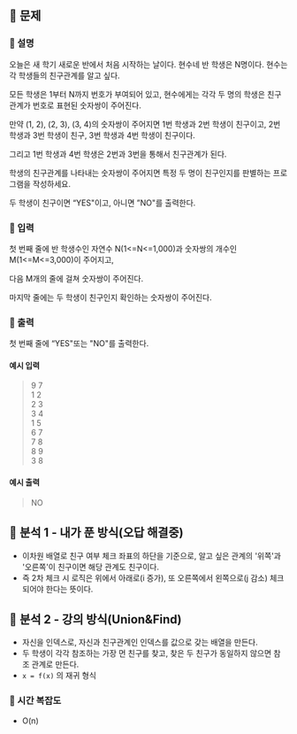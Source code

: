 ## 📍 문제

### 🧷 설명

오늘은 새 학기 새로운 반에서 처음 시작하는 날이다. 현수네 반 학생은 N명이다. 현수는 각 학생들의 친구관계를 알고 싶다.

모든 학생은 1부터 N까지 번호가 부여되어 있고, 현수에게는 각각 두 명의 학생은 친구 관계가 번호로 표현된 숫자쌍이 주어진다.

만약 (1, 2), (2, 3), (3, 4)의 숫자쌍이 주어지면 1번 학생과 2번 학생이 친구이고, 2번 학생과 3번 학생이 친구, 3번 학생과 4번 학생이 친구이다.

그리고 1번 학생과 4번 학생은 2번과 3번을 통해서 친구관계가 된다.

학생의 친구관계를 나타내는 숫자쌍이 주어지면 특정 두 명이 친구인지를 판별하는 프로그램을 작성하세요.

두 학생이 친구이면 “YES"이고, 아니면 ”NO"를 출력한다.

### 🧷 입력

첫 번째 줄에 반 학생수인 자연수 N(1<=N<=1,000)과 숫자쌍의 개수인 M(1<=M<=3,000)이 주어지고,

다음 M개의 줄에 걸쳐 숫자쌍이 주어진다.

마지막 줄에는 두 학생이 친구인지 확인하는 숫자쌍이 주어진다.

### 🧷 출력

첫 번째 줄에 “YES"또는 "NO"를 출력한다.

#### 예시 입력  
>  9 7  
1 2  
2 3  
3 4  
1 5  
6 7  
7 8  
8 9  
3 8


#### 예시 출력  
> NO

## 📍 분석 1 - 내가 푼 방식(오답 해결중)

- 이차원 배열로 친구 여부 체크 좌표의 하단을 기준으로, 알고 싶은 관계의 '위쪽'과 '오른쪽'이 친구이면 해당 관계도 친구이다.
- 즉 2차 체크 시 로직은 위에서 아래로(i 증가), 또 오른쪽에서 왼쪽으로(j 감소) 체크되어야 한다는 뜻이다.

## 📍 분석 2 - 강의 방식(Union&Find)

- 자신을 인덱스로, 자신과 친구관계인 인덱스를 값으로 갖는 배열을 만든다.
- 두 학생이 각각 참조하는 가장 먼 친구를 찾고, 찾은 두 친구가 동일하지 않으면 참조 관계로 만든다.
- `x = f(x)` 의 재귀 형식

### 🧷 시간 복잡도
- O(n)
